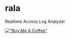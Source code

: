# rala
Realtime Access Log Analyzer

[!["Buy Me A Coffee"](https://www.buymeacoffee.com/assets/img/custom_images/orange_img.png)](https://www.buymeacoffee.com/miloszarsky)

